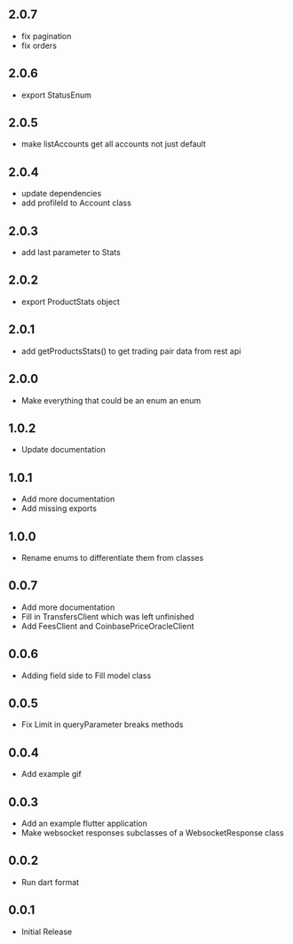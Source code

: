 ## 2.0.7
- fix pagination
- fix orders

## 2.0.6
- export StatusEnum

## 2.0.5
- make listAccounts get all accounts not just default

## 2.0.4
- update dependencies
- add profileId to Account class

## 2.0.3
- add last parameter to Stats

## 2.0.2
- export ProductStats object

## 2.0.1
- add getProductsStats() to get trading pair data from rest api

## 2.0.0
- Make everything that could be an enum an enum

## 1.0.2
- Update documentation

## 1.0.1
- Add more documentation
- Add missing exports

## 1.0.0
- Rename enums to differentiate them from classes

## 0.0.7
- Add more documentation
- Fill in TransfersClient which was left unfinished
- Add FeesClient and CoinbasePriceOracleClient

## 0.0.6
- Adding field side to Fill model class

## 0.0.5
- Fix Limit in queryParameter breaks methods

## 0.0.4
- Add example gif

## 0.0.3
- Add an example flutter application
- Make websocket responses subclasses of a WebsocketResponse class

## 0.0.2
- Run dart format

## 0.0.1
- Initial Release
